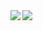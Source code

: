 <a href="https://github.com/anuraghazra/github-readme-stats">
  <img align="left" src="https://github-readme-stats.vercel.app/api?username=burioden&count_private=true&show_icons=true" />
</a>
<a href="https://github.com/anuraghazra/github-readme-stats">
  <img align="left" src="https://github-readme-stats.vercel.app/api/top-langs/?username=burioden" />
</a>